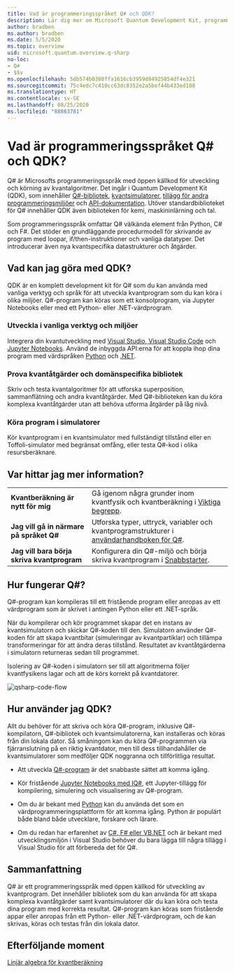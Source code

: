 ```yaml
---
title: Vad är programmeringsspråket Q# och QDK?
description: Lär dig mer om Microsoft Quantum Development Kit, programmeringsspråket Q# samt hur du kan skapa kvantprogram.
author: bradben
ms.author: bradben
ms.date: 5/5/2020
ms.topic: overview
uid: microsoft.quantum.overview.q-sharp
no-loc:
- Q#
- $$v
ms.openlocfilehash: 5db574b0380ffa1616cb3959d84925854df4e321
ms.sourcegitcommit: 75c4edc7c410cc63dc8352e2a5bef44b433ed188
ms.translationtype: HT
ms.contentlocale: sv-SE
ms.lasthandoff: 08/25/2020
ms.locfileid: "88863781"
---
```

# <a name="what-are-the-no-locq-programming-language-and-qdk"></a>Vad är programmeringsspråket Q# och QDK?

Q# är Microsofts programmeringsspråk med öppen källkod för utveckling och körning av kvantalgoritmer. Det ingår i Quantum Development Kit (QDK), som innehåller [Q#-bibliotek](xref:microsoft.quantum.libraries), [kvantsimulatorer](xref:microsoft.quantum.machines), [tillägg för andra programmeringsmiljöer](xref:microsoft.quantum.install) och [API-dokumentation](xref:microsoft.quantum.standardlibsintro). Utöver standardbiblioteket för Q# innehåller QDK även biblioteken för kemi, maskininlärning och tal.

Som programmeringsspråk omfattar Q# välkända element från Python, C# och F#. Det stöder en grundläggande procedurmodell för skrivande av program med loopar, if/then-instruktioner och vanliga datatyper. Det introducerar även nya kvantspecifika datastrukturer och åtgärder.

## <a name="what-can-i-do-with-the-qdk"></a>Vad kan jag göra med QDK?

QDK är en komplett development kit för Q# som du kan använda med vanliga verktyg och språk för att utveckla kvantprogram som du kan köra i olika miljöer. Q#-program kan köras som ett konsolprogram, via Jupyter Notebooks eller med ett Python- eller .NET-värdprogram.

### <a name="develop-in-common-tools-and-environments"></a>Utveckla i vanliga verktyg och miljöer

Integrera din kvantutveckling med [Visual Studio, Visual Studio Code](xref:microsoft.quantum.install.standalone) och [Jupyter Notebooks](xref:microsoft.quantum.install.jupyter). Använd de inbyggda API:erna för att koppla ihop dina program med värdspråken [Python](xref:microsoft.quantum.install.python) och [.NET](xref:microsoft.quantum.install.cs).

### <a name="try-quantum-operations-and-domain-specific-libraries"></a>Prova kvantåtgärder och domänspecifika bibliotek

Skriv och testa kvantalgoritmer för att utforska superposition, sammanflätning och andra kvantåtgärder. Med Q#-biblioteken kan du köra komplexa kvantåtgärder utan att behöva utforma åtgärder på låg nivå.

### <a name="run-programs-in-simulators"></a>Köra program i simulatorer

Kör kvantprogram i en kvantsimulator med fullständigt tillstånd eller en Toffoli-simulator med begränsat omfång, eller testa Q#-kod i olika resursberäknare. 

## <a name="where-can-i-learn-more"></a>Var hittar jag mer information?

|||
| ---- | ---- |
| **Kvantberäkning är nytt för mig** | Gå igenom några grunder inom kvantfysik och kvantberäkning i [Viktiga begrepp](xref:microsoft.quantum.overview.understanding).|
| **Jag vill gå in närmare på språket Q#** | Utforska typer, uttryck, variabler och kvantprogramstrukturer i [användarhandboken för Q#](xref:microsoft.quantum.guide).|
| **Jag vill bara börja skriva kvantprogram** | Konfigurera din Q#-miljö och börja skriva kvantprogram i [Snabbstarter](xref:microsoft.quantum.install).|

## <a name="how-does-no-locq-work"></a>Hur fungerar Q#?

Q#-program kan kompileras till ett fristående program eller anropas av ett värdprogram som är skrivet i antingen Python eller ett .NET-språk.

När du kompilerar och kör programmet skapar det en instans av kvantsimulatorn och skickar Q#-koden till den. Simulatorn använder Q#-koden för att skapa kvantbitar (simuleringar av kvantpartiklar) och tillämpa transformeringar för att ändra deras tillstånd. Resultatet av kvantåtgärderna i simulatorn returneras sedan till programmet.  

Isolering av Q#-koden i simulatorn ser till att algoritmerna följer kvantfysikens lagar och att de körs korrekt på kvantdatorer.

![qsharp-code-flow](~/media/qsharp-code-flow.png)

## <a name="how-do-i-use-the-qdk"></a>Hur använder jag QDK?

Allt du behöver för att skriva och köra Q#-program, inklusive Q#-kompilatorn, Q#-bibliotek och kvantsimulatorerna, kan installeras och köras från din lokala dator. Så småningom kan du köra Q#-programmen via fjärranslutning på en riktig kvantdator, men till dess tillhandahåller de kvantsimulatorer som medföljer QDK noggranna och tillförlitliga resultat.

- Att utveckla [Q#-program](xref:microsoft.quantum.install.standalone) är det snabbaste sättet att komma igång.

- Kör fristående [Jupyter Notebooks med IQ#](xref:microsoft.quantum.install.jupyter), ett Jupyter-tillägg för kompilering, simulering och visualisering av Q#-program.

- Om du är bekant med [Python](xref:microsoft.quantum.install.python) kan du använda det som en värdprogrammeringsplattform för att komma igång. Python är populärt både bland både utvecklare, forskare och lärare.

- Om du redan har erfarenhet av [C#, F# eller VB.NET](xref:microsoft.quantum.install.cs) och är bekant med utvecklingsmiljön i Visual Studio behöver du bara lägga till några tillägg i Visual Studio för att förbereda det för Q#.  

## <a name="summary"></a>Sammanfattning

Q# är ett programmeringsspråk med öppen källkod för utveckling av kvantprogram. Det innehåller bibliotek som du kan använda för att skapa komplexa kvantåtgärder samt kvantsimulatorer där du kan köra och testa dina program med korrekta resultat. Q#-program kan köras som fristående appar eller anropas från ett Python- eller .NET-värdprogram, och de kan skrivas, köras och testas från din lokala dator.

## <a name="next-steps"></a>Efterföljande moment

[Linjär algebra för kvantberäkning](xref:microsoft.quantum.overview.algebra)

